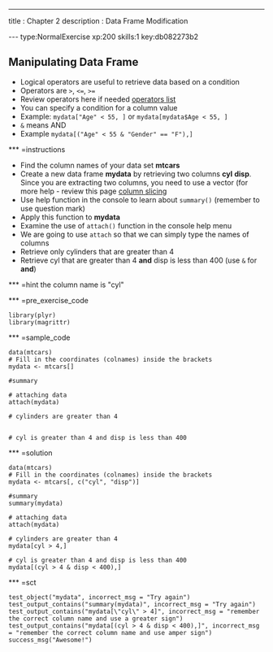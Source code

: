 ---
title       : Chapter 2
description : Data Frame Modification
  
--- type:NormalExercise xp:200 skills:1 key:db082273b2
## Manipulating Data Frame

- Logical operators are useful to retrieve data based on a condition
- Operators are ` > `, ` <= `, ` >= `
- Review operators here if needed [operators list](http://www.statmethods.net/management/operators.html)
- You can specify a condition for a column value
- Example: ` mydata["Age" < 55, ] ` or ` mydata[mydata$Age < 55, ] `
- ` & ` means AND
- Example ` mydata[("Age" < 55 & "Gender" == "F"),] `

*** =instructions

- Find the column names of your data set **mtcars**
- Create a new data frame **mydata** by retrieving two columns **cyl** **disp**. Since you are extracting two columns, you need to use a vector (for more help - review this page [column slicing](http://www.r-tutor.com/r-introduction/data-frame/data-frame-column-slice)
- Use help function in the console to learn about ` summary() ` (remember to use question mark)
- Apply this function to **mydata**
- Examine the use of ` attach() ` function in the console help menu
- We are going to use ` attach ` so that we can simply type the names of columns
- Retrieve only cylinders that are greater than 4
- Retrieve cyl that are greater than 4 **and** disp is less than 400 (use ` & ` for **and**)

*** =hint
the column name is "cyl"

*** =pre_exercise_code
```{r}
library(plyr)
library(magrittr)
```

*** =sample_code
```{r}
data(mtcars)
# Fill in the coordinates (colnames) inside the brackets
mydata <- mtcars[]

#summary

# attaching data
attach(mydata)

# cylinders are greater than 4


# cyl is greater than 4 and disp is less than 400

```

*** =solution
```{r}
data(mtcars)
# Fill in the coordinates (colnames) inside the brackets
mydata <- mtcars[, c("cyl", "disp")]

#summary
summary(mydata)

# attaching data
attach(mydata)

# cylinders are greater than 4
mydata[cyl > 4,]

# cyl is greater than 4 and disp is less than 400 
mydata[(cyl > 4 & disp < 400),]
```

*** =sct
```{r}
test_object("mydata", incorrect_msg = "Try again")
test_output_contains("summary(mydata)", incorrect_msg = "Try again")
test_output_contains("mydata[\"cyl\" > 4]", incorrect_msg = "remember the correct column name and use a greater sign")
test_output_contains("mydata[(cyl > 4 & disp < 400),]", incorrect_msg = "remember the correct column name and use amper sign")
success_msg("Awesome!")
```